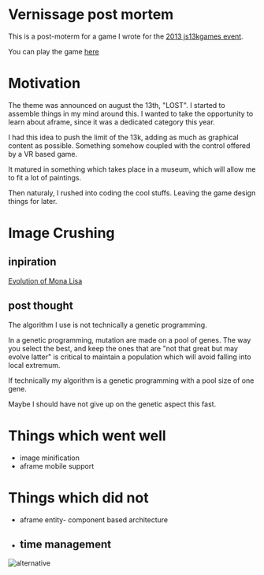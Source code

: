 Vernissage post mortem
====

This is a post-moterm for a game I wrote for the [2013 js13kgames event](..).

You can play the game [here](..)

# Motivation

The theme was announced on august the 13th, "LOST". I started to assemble things in my mind around this. I wanted to take the opportunity to learn about aframe, since it was a dedicated category this year.

I had this idea to push the limit of the 13k, adding as much as graphical content as possible. Something somehow coupled with the control offered by a VR based game.

It matured in something which takes place in a museum, which will allow me to fit a lot of paintings.

Then naturaly, I rushed into coding the cool stuffs. Leaving the game design things for later.

# Image Crushing

## inpiration

[Evolution of Mona Lisa](https://rogerjohansson.blog/2008/12/07/genetic-programming-evolution-of-mona-lisa/)



## post thought

The algorithm I use is not technically a genetic programming.

In a genetic programming, mutation are made on a pool of genes. The way you select the best, and keep the ones that are "not that great but may evolve latter" is critical to maintain a population which will avoid falling into local extremum.

If technically my algorithm is a genetic programming with a pool size of one gene.

Maybe I should have not give up on the genetic aspect this fast.



# Things which went well

 - image minification
 - aframe mobile support


# Things which did not

 - aframe entity- component based architecture
 - time management
    -
    
![alternative](//github.com/platane.png)